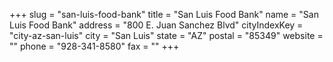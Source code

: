 +++
slug = "san-luis-food-bank"
title = "San Luis Food Bank"
name = "San Luis Food Bank"
address = "800 E. Juan Sanchez Blvd"
cityIndexKey = "city-az-san-luis"
city = "San Luis"
state = "AZ"
postal = "85349"
website = ""
phone = "928-341-8580"
fax = ""
+++
